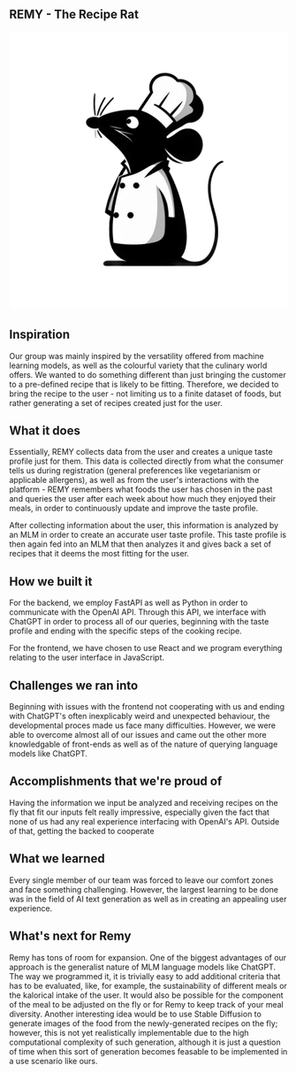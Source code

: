 ## REMY - The Recipe Rat
![Remy](frontend/public/remy.png)
## Inspiration
Our group was mainly inspired by the versatility offered from machine learning models, as well as the colourful variety that the culinary world offers. We wanted to do something different than just bringing the customer to a pre-defined recipe that is likely to be fitting. Therefore, we decided to bring the recipe to the user - not limiting us to a finite dataset of foods, but rather generating a set of recipes created just for the user.
## What it does
Essentially, REMY collects data from the user and creates a unique taste profile just for them. This data is collected directly from what the consumer tells us during registration (general preferences like vegetarianism or applicable allergens), as well as from the user's interactions with the platform - REMY remembers what foods the user has chosen in the past and queries the user after each week about how much they enjoyed their meals, in order to continuously update and improve the taste profile.

After collecting information about the user, this information is analyzed by an MLM in order to create an accurate user taste profile. This taste profile is then again fed into an MLM that then analyzes it and gives back a set of recipes that it deems the most fitting for the user. 
## How we built it
For the backend, we employ FastAPI as well as Python in order to communicate with the OpenAI API. Through this API, we interface with ChatGPT in order to process all of our queries, beginning with the taste profile and ending with the specific steps of the cooking recipe. 

For the frontend, we have chosen to use React and we program everything relating to the user interface in JavaScript.
## Challenges we ran into
Beginning with issues with the frontend not cooperating with us and ending with ChatGPT's often inexplicably weird and unexpected behaviour, the developmental proces made us face many difficulties. However, we were able to overcome almost all of our issues and came out the other more knowledgable of front-ends as well as of the nature of querying language models like ChatGPT.
## Accomplishments that we're proud of
Having the information we input be analyzed and receiving recipes on the fly that fit our inputs felt really impressive, especially given the fact that none of us had any real experience interfacing with OpenAI's API. Outside of that, getting the backed to cooperate 
## What we learned
Every single member of our team was forced to leave our comfort zones and face something challenging. However, the largest learning to be done was in the field of AI text generation as well as in creating an appealing user experience.
## What's next for Remy
Remy has tons of room for expansion. One of the biggest advantages of our approach is the generalist nature of MLM language models like ChatGPT. The way we programmed it, it is trivially easy to add additional criteria that has to be evaluated, like, for example, the sustainability of different meals or the kalorical intake of the user. It would also be possible for the component of the meal to be adjusted on the fly or for Remy to keep track of your meal diversity. Another interesting idea would be to use Stable Diffusion to generate images of the food from the newly-generated recipes on the fly; however, this is not yet realistically implementable due to the high computational complexity of such generation, although it is just a question of time when this sort of generation becomes feasable to be implemented in a use scenario like ours.
